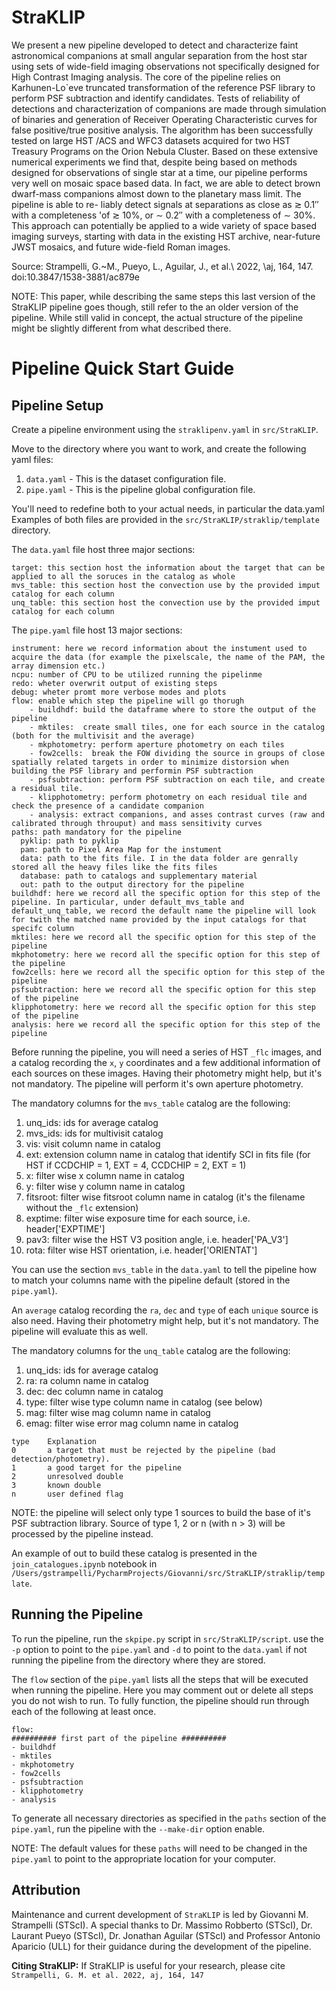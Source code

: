 # StraKLIP

We present a new pipeline developed to detect and characterize faint astronomical companions at small angular 
separation from the host star using sets of wide-field imaging observations not specifically designed for 
High Contrast Imaging analysis. The core of the pipeline relies on Karhunen-Lo`eve truncated transformation 
of the reference PSF library to perform PSF subtraction and identify candidates. Tests of reliability of detections 
and characterization of companions are made through simulation of binaries and generation of Receiver Operating 
Characteristic curves for false positive/true positive analysis. The algorithm has been successfully tested on 
large HST /ACS and WFC3 datasets acquired for two HST Treasury Programs on the Orion Nebula Cluster. 
Based on these extensive numerical experiments we find that, despite being based on methods designed for 
observations of single star at a time, our pipeline performs very well on mosaic space based data. 
In fact, we are able to detect brown dwarf-mass companions almost down to the planetary mass limit. 
The pipeline is able to re- liably detect signals at separations as close as ≳ 0.1′′ with a completeness 
'of ≳ 10%, or ∼ 0.2′′ with a completeness of ∼ 30%. This approach can potentially be applied to a wide variety 
of space based imaging surveys, starting with data in the existing HST archive, near-future JWST mosaics, 
and future wide-field Roman images.

Source: Strampelli, G.~M., Pueyo, L., Aguilar, J., et al.\ 2022, \aj, 164, 147. doi:10.3847/1538-3881/ac879e

NOTE: This paper, while describing the same steps this last version of the StraKLIP pipeline goes though, 
still refer to the an older version of the pipeline. While still valid in concept, the actual structure of the pipeline 
might be slightly different from what described there.

# Pipeline Quick Start Guide

## Pipeline Setup
Create a pipeline environment using the `straklipenv.yaml` in `src/StraKLIP`.

Move to the directory where you want to work, and create the following yaml files:
1. `data.yaml` - This is the dataset configuration file.
2. `pipe.yaml` - This is the pipeline global configuration file.

You'll need to redefine both to your actual needs, in particular the data.yaml
Examples of both files are provided in the `src/StraKLIP/straklip/template` directory.

The `data.yaml` file host three major sections:
```
target: this section host the information about the target that can be applied to all the soruces in the catalog as whole
mvs_table: this section host the convection use by the provided imput catalog for each column
unq_table: this section host the convection use by the provided imput catalog for each column
```

The `pipe.yaml` file host 13 major sections:
```
instrument: here we record information about the instument used to acquire the data (for example the pixelscale, the name of the PAM, the array dimension etc.)
ncpu: number of CPU to be utilized running the pipelinme
redo: wheter overwrit output of existing steps
debug: wheter promt more verbose modes and plots
flow: enable which step the pipeline will go thorugh
    - buildhdf: build the dataframe where to store the output of the pipeline
    - mktiles:  create small tiles, one for each source in the catalog (both for the multivisit and the average)
    - mkphotometry: perform aperture photometry on each tiles
    - fow2cells:  break the FOW dividing the source in groups of close spatially related targets in order to minimize distorsion when building the PSF library and performin PSF subtraction
    - psfsubtraction: perform PSF subtraction on each tile, and create a residual tile.
    - klipphotometry: perform photometry on each residual tile and check the presence of a candidate companion
    - analysis: extract companions, and asses contrast curves (raw and calibrated through throuput) and mass sensitivity curves 
paths: path mandatory for the pipeline
  pyklip: path to pyklip
  pam: path to Pixel Area Map for the instument
  data: path to the fits file. I in the data folder are genrally stored all the heavy files like the fits files
  database: path to catalogs and supplementary material
  out: path to the output directory for the pipeline
buildhdf: here we record all the specific option for this step of the pipeline. In particular, under default_mvs_table and default_unq_table, we record the default name the pipeline will look for twith the matched name provided by the input catalogs for that specifc column
mktiles: here we record all the specific option for this step of the pipeline
mkphotometry: here we record all the specific option for this step of the pipeline
fow2cells: here we record all the specific option for this step of the pipeline
psfsubtraction: here we record all the specific option for this step of the pipeline
klipphotometry: here we record all the specific option for this step of the pipeline
analysis: here we record all the specific option for this step of the pipeline
```

Before running the pipeline, you will need a series of HST `_flc` images, and a catalog recording the `x`, `y`
coordinates and a few additional information of each sources on these images. Having their photometry might help, 
but it's not mandatory. The pipeline will perform it's own aperture photometry.

The mandatory columns for the `mvs_table` catalog are the following:
1. unq_ids: ids for average catalog 
2. mvs_ids: ids for multivisit catalog 
3. vis: visit column name in catalog 
4. ext: extension column name in catalog that identify SCI in fits file (for HST if CCDCHIP = 1, EXT = 4, CCDCHIP = 2, EXT = 1)
5. x: filter wise x column name in catalog 
6. y: filter wise y column name in catalog
7. fitsroot:  filter wise fitsroot column name in catalog (it's the filename without the `_flc` extension)
8. exptime: filter wise exposure time for each source, i.e. header['EXPTIME']
9. pav3: filter wise the HST V3 position angle, i.e. header['PA_V3']
10. rota: filter wise HST orientation, i.e. header['ORIENTAT']

You can use the section `mvs_table` in the `data.yaml` to tell the pipeline how to match your columns name with the 
pipeline default (stored in the `pipe.yaml`).

An `average` catalog recording the `ra`, `dec` and `type` of each `unique` source is also need. 
Having their photometry might help, but it's not mandatory. The pipeline will evaluate this as well.

The mandatory columns for the `unq_table` catalog are the following:
1. unq_ids: ids for average catalog 
2. ra: ra column name in catalog 
3. dec: dec column name in catalog 
4. type: filter wise type column name in catalog (see below)
5. mag: filter wise mag column name in catalog
6. emag: filter wise error mag column name in catalog

```
type    Explanation
0       a target that must be rejected by the pipeline (bad detection/photometry).
1       a good target for the pipeline
2       unresolved double
3       known double
n       user defined flag
```

NOTE: the pipeline will select only type 1 sources to build the base of it's PSF subtraction library. Source of type
1, 2 or n (with n > 3) will be processed by the pipeline instead.

An example of out to build these catalog is presented in the `join_catalogues.ipynb` notebook 
in `/Users/gstrampelli/PycharmProjects/Giovanni/src/StraKLIP/straklip/template`.

## Running the Pipeline

To run the pipeline, run the `skpipe.py` script in `src/StraKLIP/script`. use the `-p` option to point to the
`pipe.yaml` and `-d` to point to the `data.yaml` if not running the pipeline from the directory where they are stored.

The `flow` section of the `pipe.yaml` lists all the steps that will be executed when running the pipeline. 
Here you may comment out or delete all steps you do not wish to run. To fully function, the pipeline should run through 
each of the following at least once.

```
flow: 
########## first part of the pipeline ##########
- buildhdf
- mktiles
- mkphotometry
- fow2cells
- psfsubtraction
- klipphotometry
- analysis
```

  
To generate all necessary directories as specified in the `paths` section of the `pipe.yaml`, run the pipeline with 
the `--make-dir` option enable.

NOTE: The default values for these `paths` will need to be changed in the `pipe.yaml` to point to the appropriate 
location for your computer. 

## Attribution
Maintenance and current development of ``StraKLIP`` is led by Giovanni M. Strampelli (STScI).
A special thanks to Dr. Massimo Robberto (STScI), Dr. Laurant Pueyo (STScI), Dr. Jonathan Aguilar (STScI) and Professor
Antonio Aparicio (ULL) for their guidance during the development of the pipeline.

**Citing StraKLIP:**
If StraKLIP is useful for your research,
please cite
`Strampelli, G. M. et al. 2022, aj, 164, 147`
